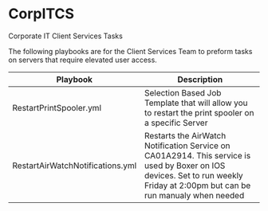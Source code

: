 # CorpITCS
Corporate IT Client Services Tasks

The following playbooks are for the Client Services Team to preform tasks on servers that require elevated user access.

| Playbook | Description |
| ------------- | ------------- |
| RestartPrintSpooler.yml | Selection Based Job Template that will allow you to restart the print spooler on a specific Server  |
| RestartAirWatchNotifications.yml  | Restarts the AirWatch Notification Service on CA01A2914. This service is used by Boxer on IOS devices. Set to run weekly Friday at 2:00pm but can be run manualy when needed  |
